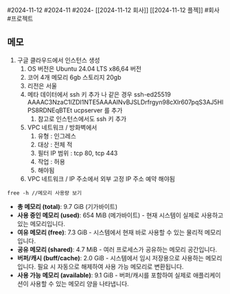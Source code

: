 #2024-11-12 #2024-11 #2024- [[2024-11-12 회사]] [[2024-11-12 플젝]]
#회사 #프로젝트
## 메모
1. 구글 클라우드에서 인스턴스 생성
    1. OS 버전은 Ubuntu 24.04 LTS x86,64 버전 
    2. 코어 4개 메모리 6gb 스토리지 20gb
    3. 리전은 서울
    4. 메타 데이터에서 ssh 키 추가 나 같은 경우 ssh-ed25519 AAAAC3NzaC1lZDI1NTE5AAAAINvBJSLDrfrgyn98cXlr607pqS3AJ5HlPS8RDNEqBTEt ucpserver 를 추가
        1. 참고로 인스턴스에서도 ssh 키 추가
    5. VPC 네트워크 / 방화벽에서 
        1. 유형 : 인그레스
        2. 대상 : 전체 적
        3. 필터 IP 범위 : tcp 80, tcp 443
        4. 작업 : 허용
        5. 해야됨
    6. VPC 네트워크 / IP 주소에서 외부 고정 IP 주소 예약 해야됨

```linux
free -h //메모리 사용량 보기 
```
- **총 메모리 (total)**: 9.7 GiB (기가바이트)
- **사용 중인 메모리 (used)**: 654 MiB (메가바이트) - 현재 시스템이 실제로 사용하고 있는 메모리입니다.
- **여유 메모리 (free)**: 7.3 GiB - 시스템에서 현재 바로 사용할 수 있는 물리적 메모리입니다.
- **공유 메모리 (shared)**: 4.7 MiB - 여러 프로세스가 공유하는 메모리 공간입니다.
- **버퍼/캐시 (buff/cache)**: 2.0 GiB - 시스템에서 임시 저장용으로 사용하는 메모리입니다. 필요 시 자동으로 해제하여 사용 가능 메모리로 변환됩니다.
- **사용 가능 메모리 (available)**: 9.1 GiB - 버퍼/캐시를 포함하여 실제로 애플리케이션이 사용할 수 있는 메모리 양을 나타냅니다.